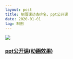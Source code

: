 ```yaml
---
layout: post
title: 制图课动态排名，ppt公开课
date: 2020-01-01
tag: 制图
---
```




[![](https://cdn.jsdelivr.net/gh/fuxin123z/images@master/3.jpg)](https://player.downk.cc/hls/5f38e56714195aa59446d4bf.m3u8 "1")


### [ppt公开课(动画效果)](https://mp.weixin.qq.com/s/e1x-YMGcYkGLt-LDUeJwbQ)

